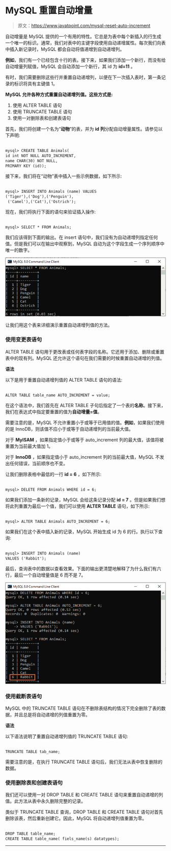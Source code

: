 # MySQL 重置自动增量

> 原文：<https://www.javatpoint.com/mysql-reset-auto-increment>

自动增量是 MySQL 提供的一个有用的特性。它总是为表中每个新插入的行生成一个唯一的标识。通常，我们对表中的主键字段使用自动递增属性。每次我们向表中插入新记录时，MySQL 都会自动将值递增到自动递增列。

**例如**，我们有一个已经包含十行的表。接下来，如果我们添加一个新行，而没有给自动增量列赋值，MySQL 会自动添加一个新行，其 id 为 **id=11** 。

有时，我们需要删除这些行并重置自动递增列，以便在下一次插入表时，第一条记录的标识将具有主键值 1。

**MySQL 允许各种方式重置自动递增列值。这些方式是:**

1.  使用 ALTER TABLE 语句
2.  使用 TRUNCATE TABLE 语句
3.  使用一对删除表和创建表语句

首先，我们将创建一个名为“**动物**”的表，并为 **id 列**分配自动增量属性。请参见以下声明:

```

mysql> CREATE TABLE Animals(  
id int NOT NULL AUTO_INCREMENT,   
name CHAR(30) NOT NULL,   
PRIMARY KEY (id)); 

```

接下来，我们将在“动物”表中插入一些示例数据，如下所示:

```

mysql> INSERT INTO Animals (name) VALUES   
('Tiger'),('Dog'),('Penguin'),  
 ('Camel'),('Cat'),('Ostrich');

```

现在，我们将执行下面的语句来验证插入操作:

```

mysql> SELECT * FROM Animals; 

```

我们应该得到下面的输出。在 insert 语句中，我们没有为自动递增列指定任何值。但是我们可以在输出中观察到，MySQL 自动为这个字段生成一个序列顺序中唯一的数字。

![MySQL Reset Auto-Increment](img/f1a139c5440471dcb0bea2763d732a86.png)

让我们用这个表来详细演示重置自动递增列值的方法。

### 使用变更表语句

ALTER TABLE 语句用于更改表或任何表字段的名称。它还用于添加、删除或重置表中的现有列。MySQL 还允许这个语句在我们需要的时候重置自动递增的列值。

**语法**

以下是用于重置自动递增列值的 ALTER TABLE 语句的语法:

```

ALTER TABLE table_name AUTO_INCREMENT = value;

```

在这个语法中，我们首先在 ALTER TABLE 子句后指定了一个表的**名称**。接下来，我们在表达式中指定要重置的值为**自动增量=值**。

需要注意的是，MySQL 不允许重置小于或等于已用值的值。**例如**，如果我们使用的是 InnoDB，则该值不应小于或等于自动递增列的当前最大值。

对于 **MyISAM** ，如果指定值小于或等于 auto_increment 列的最大值，该值将被重置为当前最大值加 1。

对于 **InnoDB** ，如果指定值小于 auto_increment 列的当前最大值，MySQL 不发出任何错误，当前顺序也不变。

让我们删除表格中最低的一行 **id = 6** ，如下所示:

```

mysql> DELETE FROM Animals WHERE id = 6;

```

如果我们添加一条新的记录，MySQL 会给这条记录分配 **id = 7** 。但是如果我们想将此列重置为最后一个值，我们可以使用 **ALTER TABLE** 语句，如下所示:

```

mysql> ALTER TABLE Animals AUTO_INCREMENT = 6;

```

如果我们在这个表中插入新的记录，MySQL 开始生成 id 为 6 的行。执行以下查询:

```

mysql> INSERT INTO Animals (name)
VALUES ('Rabbit');

```

最后，查询表中的数据以查看效果。下面的输出更清楚地解释了为什么我们有六行，最后一个自动增量值是 6 而不是 7。

![MySQL Reset Auto-Increment](img/e8be1d517adfcfc642c8e79be3b708c6.png)

### 使用截断表语句

MySQL 中的 TRUNCATE TABLE 语句在不删除表结构的情况下完全删除了表的数据，并且总是将自动递增的列值重置为零。

**语法**

以下语法说明了重置自动递增列值的 TRUNCATE TABLE 语句:

```

TRUNCATE TABLE tab_name;

```

需要注意的是，在执行 TRUNCATE TABLE 语句后，我们无法从表中恢复删除的数据。

### 使用删除表和创建表语句

我们还可以使用一对 DROP TABLE 和 CREATE TABLE 语句来重置自动递增的列值。此方法从表中永久删除完整的记录。

类似于 TRUNCATE TABLE 查询，DROP TABLE 和 CREATE TABLE 语句对首先删除该表，然后重新创建它。因此，MySQL 将自动递增列值重置为零。

```

DROP TABLE table_name;
CREATE TABLE table_name( fiels_name(s) datatypes);

```

* * *